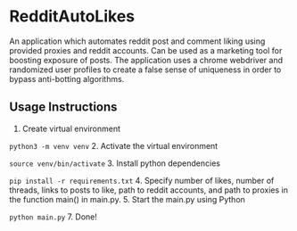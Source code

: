 # RedditAutoLikes
An application which automates reddit post and comment liking using provided proxies and reddit accounts. Can be used as a marketing tool for boosting exposure of posts. The application uses a chrome webdriver and randomized user profiles to create a false sense of uniqueness in order to bypass anti-botting algorithms.

## Usage Instructions
1. Create virtual environment
   
```python3 -m venv venv```
2. Activate the virtual environment

```source venv/bin/activate```
3. Install python dependencies

```pip install -r requirements.txt```
4. Specify number of likes, number of threads, links to posts to like, path to reddit accounts, and path to proxies in the function main() in main.py.
5. Start the main.py using Python

```python main.py```
7. Done!
